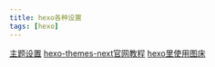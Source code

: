 ```yaml
---
title: hexo各种设置
tags: [hexo]
---
```

[主题设置](https://www.haomwei.com/technology/maupassant-hexo.html)
[hexo-themes-next官网教程](http://theme-next.iissnan.com/tag-plugins.html)
[hexo里使用图床](http://error408.com/2016/08/02/Hexo%E4%B8%83%E7%89%9B%E5%9B%BE%E5%BA%8A%E4%BD%BF%E7%94%A8/)
